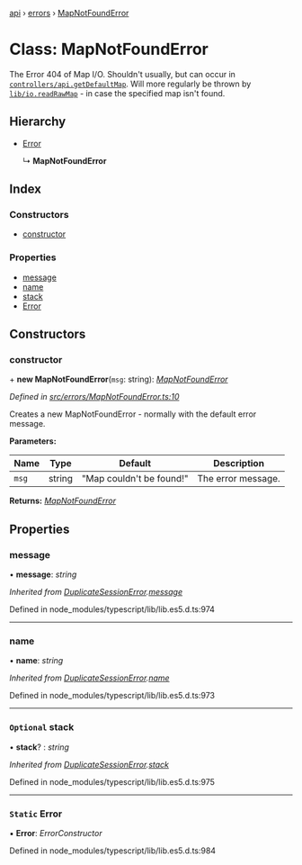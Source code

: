[api](../README.md) › [errors](../modules/errors.md) › [MapNotFoundError](errors.mapnotfounderror.md)

# Class: MapNotFoundError

The Error 404 of Map I/O. Shouldn't usually, but can occur in [`controllers/api.getDefaultMap`](../modules/controllers_api.md#getdefaultmap).
Will more regularly be thrown by [`lib/io.readRawMap`](../modules/lib_io.md#readrawmap) - in case the specified map isn't found.

## Hierarchy

* [Error](errors.duplicatesessionerror.md#static-error)

  ↳ **MapNotFoundError**

## Index

### Constructors

* [constructor](errors.mapnotfounderror.md#constructor)

### Properties

* [message](errors.mapnotfounderror.md#message)
* [name](errors.mapnotfounderror.md#name)
* [stack](errors.mapnotfounderror.md#optional-stack)
* [Error](errors.mapnotfounderror.md#static-error)

## Constructors

###  constructor

\+ **new MapNotFoundError**(`msg`: string): *[MapNotFoundError](errors.mapnotfounderror.md)*

*Defined in [src/errors/MapNotFoundError.ts:10](https://github.com/KainPlan/api/blob/5225f70/src/errors/MapNotFoundError.ts#L10)*

Creates a new MapNotFoundError - normally with the default error message.

**Parameters:**

Name | Type | Default | Description |
------ | ------ | ------ | ------ |
`msg` | string | "Map couldn't be found!" | The error message.  |

**Returns:** *[MapNotFoundError](errors.mapnotfounderror.md)*

## Properties

###  message

• **message**: *string*

*Inherited from [DuplicateSessionError](errors.duplicatesessionerror.md).[message](errors.duplicatesessionerror.md#message)*

Defined in node_modules/typescript/lib/lib.es5.d.ts:974

___

###  name

• **name**: *string*

*Inherited from [DuplicateSessionError](errors.duplicatesessionerror.md).[name](errors.duplicatesessionerror.md#name)*

Defined in node_modules/typescript/lib/lib.es5.d.ts:973

___

### `Optional` stack

• **stack**? : *string*

*Inherited from [DuplicateSessionError](errors.duplicatesessionerror.md).[stack](errors.duplicatesessionerror.md#optional-stack)*

Defined in node_modules/typescript/lib/lib.es5.d.ts:975

___

### `Static` Error

▪ **Error**: *ErrorConstructor*

Defined in node_modules/typescript/lib/lib.es5.d.ts:984

